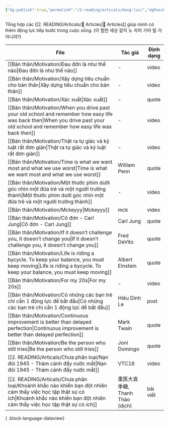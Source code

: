 ```yaml
---
{"dg-publish":true,"permalink":"/2-reading/articals/dong-luc/","dgPassFrontmatter":true}
---
```



Tổng hợp các [[2. READING/Articals/📰 Articles\|📰 Articles]] giúp mình có thêm động lực tiếp bước trong cuộc sống. (이 험한 세상 같이 노 저어 가야 될 거 아니야?)

| File                                                                                                                                                                                         | Tác giả                   | Định dạng |
| -------------------------------------------------------------------------------------------------------------------------------------------------------------------------------------------- | ------------------------- | --------- |
| [[Bản thân/Motivation/Đau đớn là như thế nào\|Đau đớn là như thế nào]]                                                                                                                    | \-                        | video     |
| [[Bản thân/Motivation/Xây dựng tiêu chuẩn cho bản thân\|Xây dựng tiêu chuẩn cho bản thân]]                                                                                                | \-                        | video     |
| [[Bản thân/Motivation/Xác xuất\|Xác xuất]]                                                                                                                                                | \-                        | quote     |
| [[Bản thân/Motivation/When you drive past your old school and remember how easy life was back then\|When you drive past your old school and remember how easy life was back then]]        | \-                        | video     |
| [[Bản thân/Motivation/Thật ra tự giác và kỷ luật rất đơn giản\|Thật ra tự giác và kỷ luật rất đơn giản]]                                                                                  | \-                        | video     |
| [[Bản thân/Motivation/Time is what we want most and what we use worst\|Time is what we want most and what we use worst]]                                                                  | William Penn              | quote     |
| [[Bản thân/Motivation/Một thước phim dưới góc nhìn một đứa trẻ và một người trưởng thành\|Một thước phim dưới góc nhìn một đứa trẻ và một người trưởng thành]]                            | \-                        | video     |
| [[Bản thân/Motivation/Mckeyyy\|Mckeyyy]]                                                                                                                                                  | mck                       | video     |
| [[Bản thân/Motivation/Cô đơn - Carl Jung\|Cô đơn - Carl Jung]]                                                                                                                            | Carl Jung                 | quote     |
| [[Bản thân/Motivation/If it doesn’t challenge you, it doesn’t change you\|If it doesn’t challenge you, it doesn’t change you]]                                                            | Fred DeVito               | quote     |
| [[Bản thân/Motivation/Life is riding a bycycle. To keep your balance, you must keep moving\|Life is riding a bycycle. To keep your balance, you must keep moving]]                        | Albert Einstein           | quote     |
| [[Bản thân/Motivation/For my 20s\|For my 20s]]                                                                                                                                            | \-                        | video     |
| [[Bản thân/Motivation/Có những các bạn trẻ chỉ cần 1 động lực để bắt đầu\|Có những các bạn trẻ chỉ cần 1 động lực để bắt đầu]]                                                            | Hiêu Dinh Le              | post      |
| [[Bản thân/Motivation/Continuous improvement is better than delayed perfection\|Continuous improvement is better than delayed perfection]]                                                | Mark Twain                | quote     |
| [[Bản thân/Motivation/Be the person who still tries\|Be the person who still tries]]                                                                                                      | Joni Domingo              | quote     |
| [[2. READING/Articals/Chưa phân loại/Nạn đói 1945 - Thảm cảnh đầy nước mắt\|Nạn đói 1945 - Thảm cảnh đầy nước mắt]]                                                                       | VTC16                     | video     |
| [[2. READING/Articals/Chưa phân loại/Khoảnh khắc nào khiến bạn đột nhiên cảm thấy việc học tập thật sự có ích\|Khoảnh khắc nào khiến bạn đột nhiên cảm thấy việc học tập thật sự có ích]] | 重医大袁季糖, Thanh Thảo (dịch) | bài viết  |

{ .block-language-dataview}



